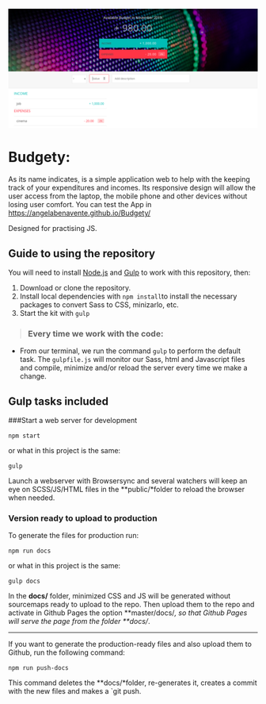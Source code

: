 ![Budgety](image-readme.png)

# Budgety:
As its name indicates, is a simple application web to help with the keeping track of your expenditures and incomes. Its responsive design will allow the user access from the laptop, the mobile phone and other devices without losing user comfort.
You can test the App in https://angelabenavente.github.io/Budgety/

Designed for practising JS.

## Guide to using the repository
You will need to install [Node.js](https://nodejs.org/) and [Gulp](https://gulpjs.com) to work with this repository, then:
1. Download or clone the repository.
2. Install local dependencies with `npm install`to install the necessary packages to convert Sass to CSS, minizarlo, etc.
3. Start the kit with `gulp`

> ### Every time we work with the code:
- From our terminal, we run the command `gulp` to perform the default task. The `gulpfile.js` will monitor our Sass, html and Javascript files and compile, minimize and/or reload the server every time we make a change.

## Gulp tasks included
###Start a web server for development
```
npm start
```
or what in this project is the same:

```
gulp
```
Launch a webserver with Browsersync and several watchers will keep an eye on SCSS/JS/HTML files in the **public/*folder to reload the browser when needed.

### Version ready to upload to production

To generate the files for production run:

```
npm run docs
```
or what in this project is the same:
```
gulp docs
```
In the **docs/** folder, minimized CSS and JS will be generated without sourcemaps ready to upload to the repo. Then upload them to the repo and activate in Github Pages the option **master/docs/*, so that Github Pages will serve the page from the folder **docs/*.

---

If you want to generate the production-ready files and also upload them to Github, run the following command:
```
npm run push-docs
```
This command deletes the **docs/*folder, re-generates it, creates a commit with the new files and makes a `git push.

